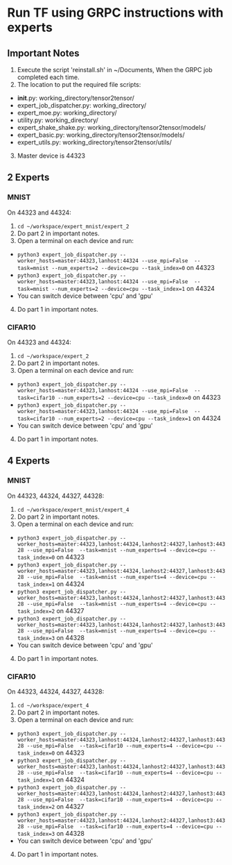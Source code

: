 # Run TF using GRPC instructions with experts

## Important Notes
1. Execute the script 'reinstall.sh' in ~/Documents, When the GRPC job completed each time.
2. The location to put the required file scripts:
- __init__.py: working_directory/tensor2tensor/
- expert_job_dispatcher.py: working_directory/
- expert_moe.py: working_directory/
- utility.py: working_directory/
- expert_shake_shake.py: working_directory/tensor2tensor/models/
- expert_basic.py: working_directory/tensor2tensor/models/
- expert_utils.py: working_directory/tensor2tensor/utils/
3. Master device is 44323


## 2 Experts
### MNIST
On 44323 and 44324:

1. ```cd ~/workspace/expert_mnist/expert_2```
2. Do part 2 in important notes.
3. Open a terminal on each device and run: 
- ```python3 expert_job_dispatcher.py --worker_hosts=master:44323,lanhost:44324 --use_mpi=False  --task=mnist --num_experts=2 --device=cpu --task_index=0``` on 44323
- ```python3 expert_job_dispatcher.py --worker_hosts=master:44323,lanhost:44324 --use_mpi=False  --task=mnist --num_experts=2 --device=cpu --task_index=1``` on 44324
- You can switch device between 'cpu' and 'gpu'
4. Do part 1 in important notes.

### CIFAR10
On 44323 and 44324:

1. ```cd ~/workspace/expert_2```
2. Do part 2 in important notes.
3. Open a terminal on each device and run: 
 - ```python3 expert_job_dispatcher.py --worker_hosts=master:44323,lanhost:44324 --use_mpi=False  --task=cifar10 --num_experts=2 --device=cpu --task_index=0``` on 44323
 - ```python3 expert_job_dispatcher.py --worker_hosts=master:44323,lanhost:44324 --use_mpi=False  --task=cifar10 --num_experts=2 --device=cpu --task_index=1``` on 44324
 - You can switch device between 'cpu' and 'gpu'
4. Do part 1 in important notes.

## 4 Experts
### MNIST
On 44323, 44324, 44327, 44328:

1. ```cd ~/workspace/expert_mnist/expert_4```
2. Do part 2 in important notes.
3. Open a terminal on each device and run: 
 - ```python3 expert_job_dispatcher.py --worker_hosts=master:44323,lanhost:44324,lanhost2:44327,lanhost3:44328 --use_mpi=False  --task=mnist --num_experts=4 --device=cpu --task_index=0``` on 44323
 - ```python3 expert_job_dispatcher.py --worker_hosts=master:44323,lanhost:44324,lanhost2:44327,lanhost3:44328 --use_mpi=False  --task=mnist --num_experts=4 --device=cpu --task_index=1``` on 44324
 - ```python3 expert_job_dispatcher.py --worker_hosts=master:44323,lanhost:44324,lanhost2:44327,lanhost3:44328 --use_mpi=False  --task=mnist --num_experts=4 --device=cpu --task_index=2``` on 44327
 - ```python3 expert_job_dispatcher.py --worker_hosts=master:44323,lanhost:44324,lanhost2:44327,lanhost3:44328 --use_mpi=False  --task=mnist --num_experts=4 --device=cpu --task_index=3``` on 44328
 - You can switch device between 'cpu' and 'gpu'
4. Do part 1 in important notes.

### CIFAR10
On 44323, 44324, 44327, 44328:

1. ```cd ~/workspace/expert_4```
2. Do part 2 in important notes.
3. Open a terminal on each device and run: 
 - ```python3 expert_job_dispatcher.py --worker_hosts=master:44323,lanhost:44324,lanhost2:44327,lanhost3:44328 --use_mpi=False  --task=cifar10 --num_experts=4 --device=cpu --task_index=0``` on 44323
 - ```python3 expert_job_dispatcher.py --worker_hosts=master:44323,lanhost:44324,lanhost2:44327,lanhost3:44328 --use_mpi=False  --task=cifar10 --num_experts=4 --device=cpu --task_index=1``` on 44324
 - ```python3 expert_job_dispatcher.py --worker_hosts=master:44323,lanhost:44324,lanhost2:44327,lanhost3:44328 --use_mpi=False  --task=cifar10 --num_experts=4 --device=cpu --task_index=2``` on 44327
 - ```python3 expert_job_dispatcher.py --worker_hosts=master:44323,lanhost:44324,lanhost2:44327,lanhost3:44328 --use_mpi=False  --task=cifar10 --num_experts=4 --device=cpu --task_index=3``` on 44328
 - You can switch device between 'cpu' and 'gpu'
4. Do part 1 in important notes.
